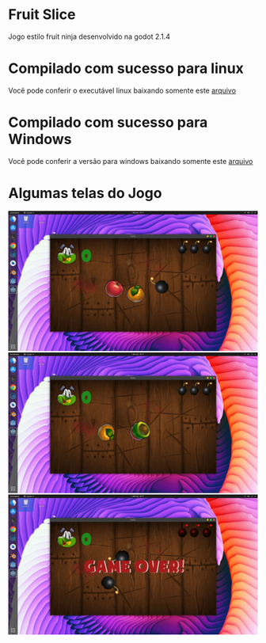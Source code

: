 # Fruit Slice

Jogo estilo fruit ninja desenvolvido na godot 2.1.4

# Compilado com sucesso para linux 

Você pode conferir o executável linux baixando somente este <a href="https://github.com/itamar-gouveia/godot-fruit-slice/blob/main/linux-app/fruits">arquivo</a>

# Compilado com sucesso para Windows
Você pode conferir a versão para windows baixando somente este <a href="https://github.com/itamar-gouveia/godot-fruit-slice/blob/main/windows-exe/fruits.exe">arquivo<a>
# Algumas telas do Jogo

<img src="https://github.com/itamar-gouveia/godot-fruit-slice/blob/main/img/3-min.png">
<img src="https://github.com/itamar-gouveia/godot-fruit-slice/blob/main/img/2-min.png">
<img src="https://github.com/itamar-gouveia/godot-fruit-slice/blob/main/img/1-min.png">
